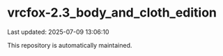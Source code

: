 # vrcfox-2.3_body_and_cloth_edition

Last updated: 2025-07-09 13:06:10

This repository is automatically maintained.
